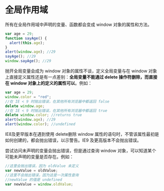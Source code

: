 # 全局作用域

所有在全局作用域中声明的变量、函数都会变成 window 对象的属性和方法。

```javascript
var age = 29;
function sayAge() {
  alert(this.age);
}
alert(window.age); //29
sayAge(); //29
window.sayAge(); //29
```

抛开全局变量会成为 window 对象的属性不谈，定义全局变量与在 window 对象上直接定义属性还是有一点差别：**全局变量不能通过 delete 操作符删除，而直接在 window 对象上的定义的属性可以**。例如：

```javascript
var age = 29;
window.color = "red";
//在 IE < 9 时抛出错误，在其他所有浏览器中都返回 false
delete window.age;
//在 IE < 9 时抛出错误，在其他所有浏览器中都返回 true
delete window.color; //returns true
alert(window.age); //29
alert(window.color); //undefined
```

IE8及更早版本在遇到使用 delete删除 window 属性的语句时，不管该属性最初是如何创建的，都会抛出错误，以示警告。IE9 及更高版本不会抛出错误。

尝试访问未声明的变量会抛出错误，但是通过查询 window 对象，可以知道某个可能未声明的变量是否存在。例如：

```javascript
//这里会抛出错误，因为 oldValue 未定义
var newValue = oldValue;
//这里不会抛出错误，因为这是一次属性查询
//newValue 的值是 undefined
var newValue = window.oldValue;
```
